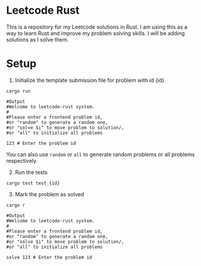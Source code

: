 # Leetcode Rust
This is a repository for my Leetcode solutions in Rust. I am using this as a way to learn Rust and improve my problem solving skills. I will be adding solutions as I solve them.

# Setup

1. Initialize the template submission file for problem with id {id}
```shell
cargo run

#Output
#Welcome to leetcode-rust system.
#
#Please enter a frontend problem id, 
#or "random" to generate a random one, 
#or "solve $i" to move problem to solution/, 
#or "all" to initialize all problems 

123 # Enter the problem id
```

You can also use `random` or `all` to generate random problems or all problems respectively.


2. Run the tests
```shell
cargo test test_{id}
```

3. Mark the problem as solved
```shell
cargo r

#Output
#Welcome to leetcode-rust system.
#
#Please enter a frontend problem id, 
#or "random" to generate a random one, 
#or "solve $i" to move problem to solution/, 
#or "all" to initialize all problems 

solve 123 # Enter the problem id
```



